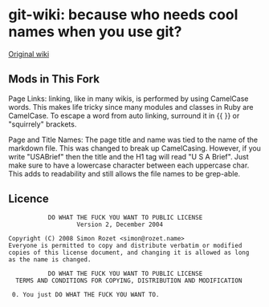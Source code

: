 git-wiki: because who needs cool names when you use git?
========================================================

[Original wiki][1]  

Mods in This Fork
-----------------
Page Links: linking, like in many wikis, is performed by
using CamelCase words. This makes life tricky since many
modules and classes in Ruby are CamelCase. To escape a
word from auto linking, surround it in {{ }} or "squirrely"
brackets.

Page and Title Names: The page title and name was
tied to the name of the markdown file. This was changed
to break up CamelCasing. However, if you write "USABrief" then
the title and the H1 tag will read "U S A Brief". Just make
sure to have a lowercase character between each uppercase
char. This adds to readability and still allows the file
names to be grep-able.

Licence
-------
               DO WHAT THE FUCK YOU WANT TO PUBLIC LICENSE
                       Version 2, December 2004

    Copyright (C) 2008 Simon Rozet <simon@rozet.name>
    Everyone is permitted to copy and distribute verbatim or modified
    copies of this license document, and changing it is allowed as long
    as the name is changed.

               DO WHAT THE FUCK YOU WANT TO PUBLIC LICENSE
      TERMS AND CONDITIONS FOR COPYING, DISTRIBUTION AND MODIFICATION

     0. You just DO WHAT THE FUCK YOU WANT TO.
    
[1]: https://github.com/sr/git-wiki
